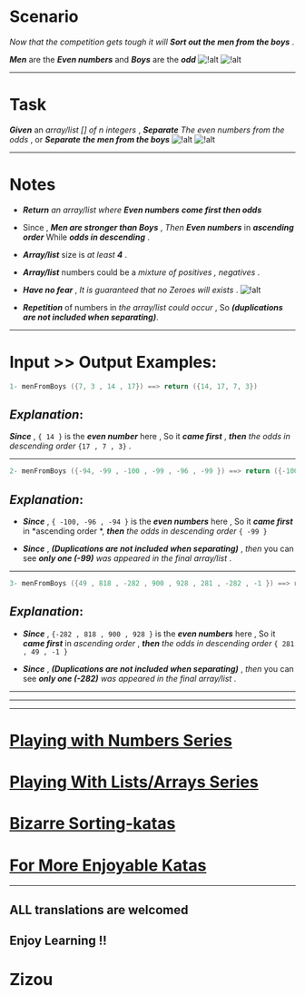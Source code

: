 # Scenario 

*Now that the competition gets tough it will* **_Sort out the men from the boys_** . 

**_Men_** are the **_Even numbers_** and **_Boys_** are the **_odd_**   ![!alt](https://i.imgur.com/mdX8dJP.png) ![!alt](https://i.imgur.com/mdX8dJP.png) 

___
# Task

**_Given_** an *array/list [] of n integers* , **_Separate_** *The even numbers from the odds* , or **_Separate_**  **_the men from the boys_**  ![!alt](https://i.imgur.com/mdX8dJP.png) ![!alt](https://i.imgur.com/mdX8dJP.png)  
___
# Notes

* **_Return_** *an array/list where* **_Even numbers_** **_come first then odds_** 

* Since , **_Men are stronger than Boys_** , *Then* **_Even numbers_** in **_ascending order_** While **_odds in descending_** .

* **_Array/list_** size is *at least **_4_*** .

* **_Array/list_** numbers could be a *mixture of positives , negatives* .

* **_Have no fear_** , *It is guaranteed that no Zeroes will exists* . ![!alt](https://i.imgur.com/mdX8dJP.png)  

* **_Repetition_** of numbers in *the array/list could occur* , So **_(duplications are not included when separating)_**.
____
# Input >> Output Examples:

```cpp
1- menFromBoys ({7, 3 , 14 , 17}) ==> return ({14, 17, 7, 3}) 
```

## **_Explanation_**:

**_Since_** , `{ 14 }` is the **_even number_** here , So it **_came first_** , **_then_** *the odds in descending order* `{17 , 7 , 3}`  .
____

```cpp
2- menFromBoys ({-94, -99 , -100 , -99 , -96 , -99 }) ==> return ({-100 , -96 , -94 , -99})
```

## **_Explanation_**:

* **_Since_** , `{ -100, -96 , -94 }` is the **_even numbers_** here , So it **_came first_** in *ascending order *, **_then_** *the odds in descending order* `{ -99 }`

* **_Since_** , **_(Duplications are not included when separating)_** , *then* you can see **_only one (-99)_** *was appeared in the final array/list* . 
____

```cpp
3- menFromBoys ({49 , 818 , -282 , 900 , 928 , 281 , -282 , -1 }) ==> return ({-282 , 818 , 900 , 928 , 281 , 49 , -1})
```

## **_Explanation_**:

* **_Since_** , `{-282 , 818 , 900 , 928 }` is the **_even numbers_** here , So it **_came first_** in *ascending order* , **_then_** *the odds in descending order* `{ 281 , 49 , -1 }`

* **_Since_** , **_(Duplications are not included when separating)_** , *then* you can see **_only one (-282)_** *was appeared in the final array/list* . 
____
____
___

# [Playing with Numbers Series](https://www.codewars.com/collections/playing-with-numbers)

# [Playing With Lists/Arrays Series](https://www.codewars.com/collections/playing-with-lists-slash-arrays)

# [Bizarre Sorting-katas](https://www.codewars.com/collections/bizarre-sorting-katas)

# [For More Enjoyable Katas](http://www.codewars.com/users/MrZizoScream/authored)
___

## ALL translations are welcomed

## Enjoy Learning !!
# Zizou
